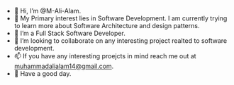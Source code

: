 - 👋 Hi, I’m @M-Ali-Alam.
- 👀 My Primary interest lies in Software Development. I am currently trying to learn more about Software Architecture and design patterns.
- 🌱 I’m a Full Stack Software Developer.
- 💞️ I’m looking to collaborate on any interesting project realted to software development.
- 📫 If you have any interesting proejcts in mind reach me out at muhammadalialam14@gmail.com.
- 🙂 Have a good day.
